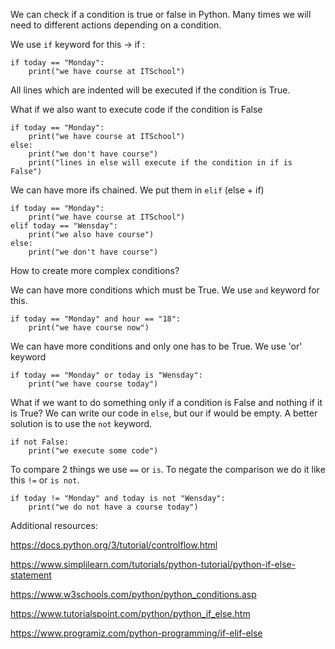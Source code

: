We can check if a condition is true or false in Python. Many times we will need to different actions depending on a condition.

We use `if` keyword for this -> if <condition>:
```
if today == "Monday":
	print("we have course at ITSchool")
```
All lines which are indented will be executed if the condition is True.


What if we also want to execute code if the condition is False
```
if today == "Monday":
	print("we have course at ITSchool")
else:
	print("we don't have course")
	print("lines in else will execute if the condition in if is False")
```

We can have more ifs chained. We put them in `elif` (else + if)
```
if today == "Monday":
	print("we have course at ITSchool")
elif today == "Wensday":
	print("we also have course")
else:
	print("we don't have course")
```

How to create more complex conditions?

We can have more conditions which must be True. We use `and` keyword for this.
```
if today == "Monday" and hour == "18":
	print("we have course now")
```

We can have more conditions and only one has to be True. We use 'or' keyword
```
if today == "Monday" or today is "Wensday":
	print("we have course today")
```

What if we want to do something only if a condition is False and nothing if it is True? We can write our code in `else`, but our if would be empty. A better solution is to use the `not` keyword.

```
if not False:
	print("we execute some code")
```

To compare 2 things we use `==` or `is`. To negate the comparison we do it like this `!=` or `is not`.
```
if today != "Monday" and today is not "Wensday":
	print("we do not have a course today")
```

Additional resources:

https://docs.python.org/3/tutorial/controlflow.html

https://www.simplilearn.com/tutorials/python-tutorial/python-if-else-statement

https://www.w3schools.com/python/python_conditions.asp

https://www.tutorialspoint.com/python/python_if_else.htm

https://www.programiz.com/python-programming/if-elif-else